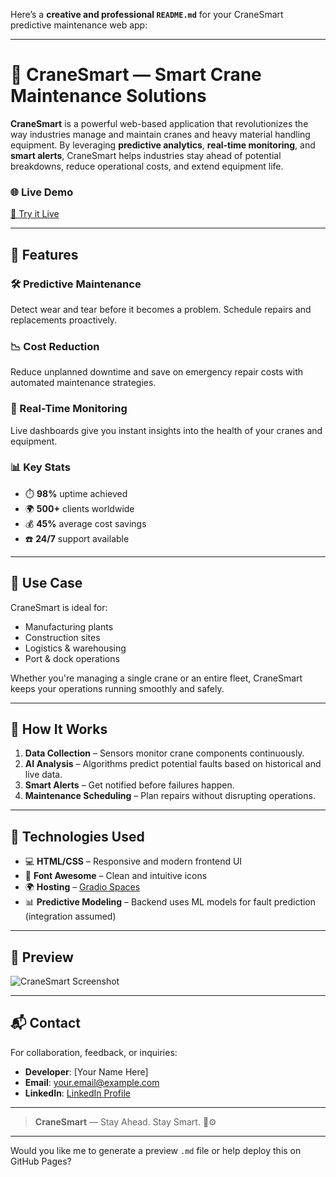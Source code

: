 Here’s a **creative and professional `README.md`** for your CraneSmart predictive maintenance web app:

---

# 🚧 CraneSmart — Smart Crane Maintenance Solutions

**CraneSmart** is a powerful web-based application that revolutionizes the way industries manage and maintain cranes and heavy material handling equipment. By leveraging **predictive analytics**, **real-time monitoring**, and **smart alerts**, CraneSmart helps industries stay ahead of potential breakdowns, reduce operational costs, and extend equipment life.

### 🌐 Live Demo

[🔗 Try it Live](https://rajkhanke-dynamichackathondemo.hf.space)

---

## 🚀 Features

### 🛠️ Predictive Maintenance

Detect wear and tear before it becomes a problem. Schedule repairs and replacements proactively.

### 📉 Cost Reduction

Reduce unplanned downtime and save on emergency repair costs with automated maintenance strategies.

### 📡 Real-Time Monitoring

Live dashboards give you instant insights into the health of your cranes and equipment.

### 📊 Key Stats

* ⏱️ **98%** uptime achieved
* 🌍 **500+** clients worldwide
* 💰 **45%** average cost savings
* ☎️ **24/7** support available

---

## 🎯 Use Case

CraneSmart is ideal for:

* Manufacturing plants
* Construction sites
* Logistics & warehousing
* Port & dock operations

Whether you're managing a single crane or an entire fleet, CraneSmart keeps your operations running smoothly and safely.

---

## 🧠 How It Works

1. **Data Collection** – Sensors monitor crane components continuously.
2. **AI Analysis** – Algorithms predict potential faults based on historical and live data.
3. **Smart Alerts** – Get notified before failures happen.
4. **Maintenance Scheduling** – Plan repairs without disrupting operations.

---

## 📁 Technologies Used

* 💻 **HTML/CSS** – Responsive and modern frontend UI
* 🎨 **Font Awesome** – Clean and intuitive icons
* 🌍 **Hosting** – [Gradio Spaces](https://huggingface.co/spaces)
* 📊 **Predictive Modeling** – Backend uses ML models for fault prediction (integration assumed)

---

## 📸 Preview

![CraneSmart Screenshot](https://images.unsplash.com/photo-1504917595217-d4dc5ebe6122?ixlib=rb-1.2.1\&auto=format\&fit=crop\&w=1350\&q=80)

---

## 📬 Contact

For collaboration, feedback, or inquiries:

* **Developer**: \[Your Name Here]
* **Email**: [your.email@example.com](mailto:your.email@example.com)
* **LinkedIn**: [LinkedIn Profile](#)

---

> **CraneSmart** — Stay Ahead. Stay Smart. 🧠⚙️

---

Would you like me to generate a preview `.md` file or help deploy this on GitHub Pages?
